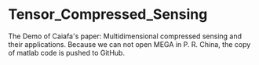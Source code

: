 # Tensor_Compressed_Sensing
The Demo of Caiafa's paper: Multidimensional compressed sensing and their applications. Because we can not open MEGA in P. R. China, the copy of matlab code is pushed to GitHub.

